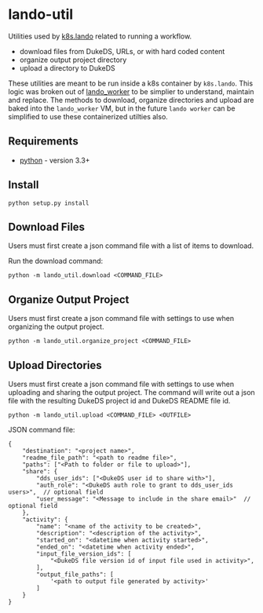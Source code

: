 # lando-util
Utilities used by [k8s.lando](https://github.com/Duke-GCB/lando/blob/master/lando/k8s/README.md) related to running a workflow.
- download files from DukeDS, URLs, or with hard coded content
- organize output project directory
- upload a directory to DukeDS

These utilities are meant to be run inside a k8s container by `k8s.lando`.
This logic was broken out of [lando_worker](https://github.com/Duke-GCB/lando/tree/master/lando/worker) to be simplier to understand, maintain and replace. The methods to download, organize directories and upload are baked into the `lando_worker` VM, but in the future `lando worker` can be simplified to use these containerized utilties also.

## Requirements
- [python](https://www.python.org/) - version 3.3+

## Install
```
python setup.py install
```

## Download Files
Users must first create a json command file with a list of items to download.

Run the download command:
```
python -m lando_util.download <COMMAND_FILE>
```

## Organize Output Project
Users must first create a json command file with settings to use when organizing the output project.

```
python -m lando_util.organize_project <COMMAND_FILE>
```

## Upload Directories
Users must first create a json command file with settings to use when uploading and sharing the output project.
The command will write out a json file with the resulting DukeDS project id and DukeDS README file id.
```
python -m lando_util.upload <COMMAND_FILE> <OUTFILE>
```

JSON command file:
```
{
    "destination": "<project name>",
    "readme_file_path": "<path to readme file>",
    "paths": ["<Path to folder or file to upload>"],
    "share": {
        "dds_user_ids": ["<DukeDS user id to share with>"],
        "auth_role": "<DukeDS auth role to grant to dds_user_ids users>",  // optional field
        "user_message": "<Message to include in the share email>"  // optional field
    },
    "activity": {
        "name": "<name of the activity to be created>",
        "description": "<description of the activity>",
        "started_on": "<datetime when activity started>",
        "ended_on": "<datetime when activity ended>",
        "input_file_version_ids": [
            "<DukeDS file version id of input file used in activity>",
        ],
        "output_file_paths": [
            '<path to output file generated by activity>'
        ]
    }
}
```

